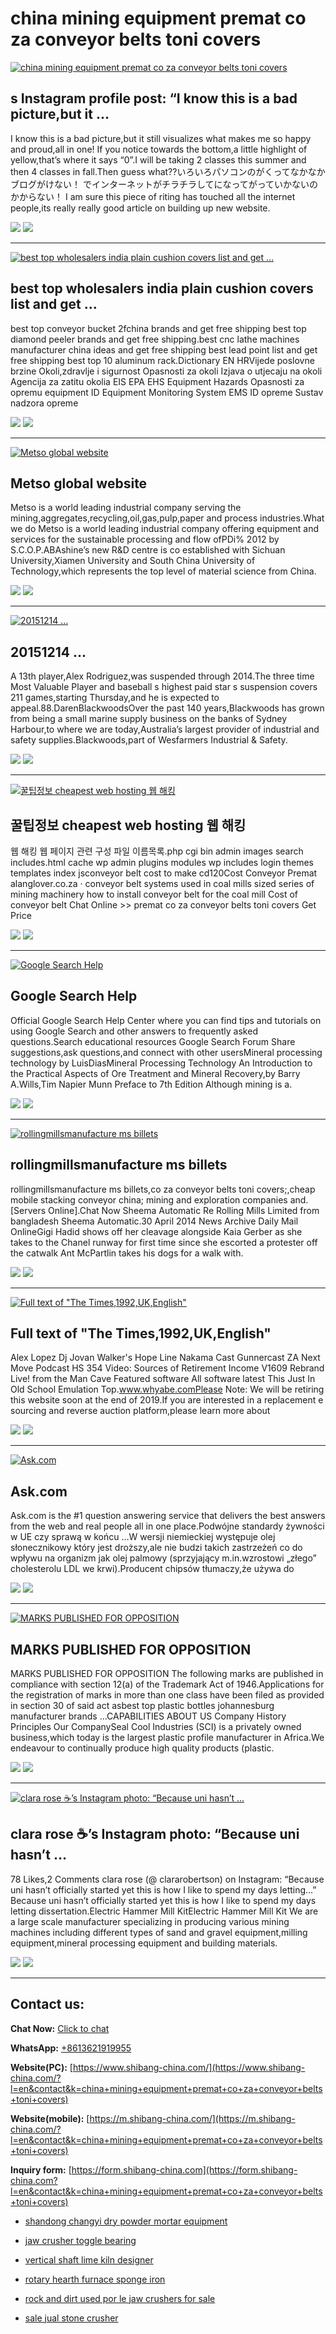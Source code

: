 # china mining equipment premat co za conveyor belts toni covers

<a href="https://swt.shibang-china.com/?l=en&img&k=china+mining+equipment+premat+co+za+conveyor+belts+toni+covers" target="_blank">![china mining equipment premat co za conveyor belts toni covers](http://static.shibang-china.com/all-800x300/272.jpg)</a>

## s Instagram profile post: “I know this is a bad picture,but it …
I know this is a bad picture,but it still visualizes what makes me so happy and proud,all in one! If you notice towards the bottom,a little highlight of yellow,that’s where it says “0”.I will be taking 2 classes this summer and then 4 classes in fall.Then guess what??いろいろパソコンのがくってなかなかブログがけない！ でインターネットがチラチラしてになってがっていかないのかからない！ I am sure this piece of riting has touched all the internet people,its really really good article on building up new website.


<a href="https://whatsapp.shibangsoft.com/WhatsApp.php" target="_blank" title="WhatsApp">![](http://static.shibang-china.com/icon/whatsapp.png)</a> <a href="https://swt.shibang-china.com/?l=en&icon&k=china+mining+equipment+premat+co+za+conveyor+belts+toni+covers" target="_blank">![](http://static.shibang-china.com/icon/chat-en.png)</a>

---

<a href="https://swt.shibang-china.com/?l=en&img&k=china+mining+equipment+premat+co+za+conveyor+belts+toni+covers" target="_blank">![best top wholesalers india plain cushion covers list and get …](http://static.shibang-china.com/all-800x300/9.jpg)</a>

## best top wholesalers india plain cushion covers list and get …
best top conveyor bucket 2fchina brands and get free shipping best top diamond peeler brands and get free shipping.best cnc lathe machines manufacturer china ideas and get free shipping best lead point list and get free shipping best top 10 aluminum rack.Dictionary EN HRVijede poslovne brzine Okoli,zdravlje i sigurnost Opasnosti za okoli Izjava o utjecaju na okoli Agencija za zatitu okolia EIS EPA EHS Equipment Hazards Opasnosti za opremu equipment ID Equipment Monitoring System EMS ID opreme Sustav nadzora opreme


<a href="https://whatsapp.shibangsoft.com/WhatsApp.php" target="_blank" title="WhatsApp">![](http://static.shibang-china.com/icon/whatsapp.png)</a> <a href="https://swt.shibang-china.com/?l=en&icon&k=china+mining+equipment+premat+co+za+conveyor+belts+toni+covers" target="_blank">![](http://static.shibang-china.com/icon/chat-en.png)</a>

---

<a href="https://swt.shibang-china.com/?l=en&img&k=china+mining+equipment+premat+co+za+conveyor+belts+toni+covers" target="_blank">![Metso global website](http://static.shibang-china.com/all-800x300/146.jpg)</a>

## Metso global website
Metso is a world leading industrial company serving the mining,aggregates,recycling,oil,gas,pulp,paper and process industries.What we do Metso is a world leading industrial company offering equipment and services for the sustainable processing and flow ofPDi% 2012 by S.C.O.P.ABAshine’s new R&amp;D centre is co established with Sichuan University,Xiamen University and South China University of Technology,which represents the top level of material science from China.


<a href="https://whatsapp.shibangsoft.com/WhatsApp.php" target="_blank" title="WhatsApp">![](http://static.shibang-china.com/icon/whatsapp.png)</a> <a href="https://swt.shibang-china.com/?l=en&icon&k=china+mining+equipment+premat+co+za+conveyor+belts+toni+covers" target="_blank">![](http://static.shibang-china.com/icon/chat-en.png)</a>

---

<a href="https://swt.shibang-china.com/?l=en&img&k=china+mining+equipment+premat+co+za+conveyor+belts+toni+covers" target="_blank">![20151214 …](http://static.shibang-china.com/all-800x300/311.jpg)</a>

## 20151214 …
A 13th player,Alex Rodriguez,was suspended through 2014.The three time Most Valuable Player and baseball s highest paid star s suspension covers 211 games,starting Thursday,and he is expected to appeal.88.DarenBlackwoodsOver the past 140 years,Blackwoods has grown from being a small marine supply business on the banks of Sydney Harbour,to where we are today,Australia’s largest provider of industrial and safety supplies.Blackwoods,part of Wesfarmers Industrial &amp; Safety.


<a href="https://whatsapp.shibangsoft.com/WhatsApp.php" target="_blank" title="WhatsApp">![](http://static.shibang-china.com/icon/whatsapp.png)</a> <a href="https://swt.shibang-china.com/?l=en&icon&k=china+mining+equipment+premat+co+za+conveyor+belts+toni+covers" target="_blank">![](http://static.shibang-china.com/icon/chat-en.png)</a>

---

<a href="https://swt.shibang-china.com/?l=en&img&k=china+mining+equipment+premat+co+za+conveyor+belts+toni+covers" target="_blank">![꿀팁정보 cheapest web hosting 웹 해킹](http://static.shibang-china.com/all-800x300/950.jpg)</a>

## 꿀팁정보 cheapest web hosting 웹 해킹
웹 해킹 웹 페이지 관련 구성 파일 이름목록.php cgi bin admin images search includes.html cache wp admin plugins modules wp includes login themes templates index jsconveyor belt cost to make cd120Cost Conveyor Premat alanglover.co.za &#183; conveyor belt systems used in coal mills sized series of mining machinery how to install conveyor belt for the coal mill Cost of conveyor belt Chat Online &gt;&gt; premat co za conveyor belts toni covers Get Price


<a href="https://whatsapp.shibangsoft.com/WhatsApp.php" target="_blank" title="WhatsApp">![](http://static.shibang-china.com/icon/whatsapp.png)</a> <a href="https://swt.shibang-china.com/?l=en&icon&k=china+mining+equipment+premat+co+za+conveyor+belts+toni+covers" target="_blank">![](http://static.shibang-china.com/icon/chat-en.png)</a>

---

<a href="https://swt.shibang-china.com/?l=en&img&k=china+mining+equipment+premat+co+za+conveyor+belts+toni+covers" target="_blank">![Google Search Help](http://static.shibang-china.com/all-800x300/1330.jpg)</a>

## Google Search Help
Official Google Search Help Center where you can find tips and tutorials on using Google Search and other answers to frequently asked questions.Search educational resources Google Search Forum Share suggestions,ask questions,and connect with other usersMineral processing technology by LuisDiasMineral Processing Technology An Introduction to the Practical Aspects of Ore Treatment and Mineral Recovery,by Barry A.Wills,Tim Napier Munn Preface to 7th Edition Although mining is a.


<a href="https://whatsapp.shibangsoft.com/WhatsApp.php" target="_blank" title="WhatsApp">![](http://static.shibang-china.com/icon/whatsapp.png)</a> <a href="https://swt.shibang-china.com/?l=en&icon&k=china+mining+equipment+premat+co+za+conveyor+belts+toni+covers" target="_blank">![](http://static.shibang-china.com/icon/chat-en.png)</a>

---

<a href="https://swt.shibang-china.com/?l=en&img&k=china+mining+equipment+premat+co+za+conveyor+belts+toni+covers" target="_blank">![rollingmillsmanufacture ms billets](http://static.shibang-china.com/all-800x300/72.jpg)</a>

## rollingmillsmanufacture ms billets
rollingmillsmanufacture ms billets,co za conveyor belts toni covers;,cheap mobile stacking conveyor china; mining and exploration companies and.[Servers Online].Chat Now Sheema Automatic Re Rolling Mills Limited from bangladesh Sheema Automatic.30 April 2014 News Archive Daily Mail OnlineGigi Hadid shows off her cleavage alongside Kaia Gerber as she takes to the Chanel runway for first time since she escorted a protester off the catwalk Ant McPartlin takes his dogs for a walk with.


<a href="https://whatsapp.shibangsoft.com/WhatsApp.php" target="_blank" title="WhatsApp">![](http://static.shibang-china.com/icon/whatsapp.png)</a> <a href="https://swt.shibang-china.com/?l=en&icon&k=china+mining+equipment+premat+co+za+conveyor+belts+toni+covers" target="_blank">![](http://static.shibang-china.com/icon/chat-en.png)</a>

---

<a href="https://swt.shibang-china.com/?l=en&img&k=china+mining+equipment+premat+co+za+conveyor+belts+toni+covers" target="_blank">![Full text of &quot;The Times,1992,UK,English&quot;](http://static.shibang-china.com/all-800x300/655.jpg)</a>

## Full text of &quot;The Times,1992,UK,English&quot;
Alex Lopez Dj Jovan Walker's Hope Line Nakama Cast Gunnercast ZA Next Move Podcast HS 354 Video: Sources of Retirement Income V1609 Rebrand Live! from the Man Cave Featured software All software latest This Just In Old School Emulation Top.www.whyabe.comPlease Note: We will be retiring this website soon at the end of 2019.If you are interested in a replacement e sourcing and reverse auction platform,please learn more about


<a href="https://whatsapp.shibangsoft.com/WhatsApp.php" target="_blank" title="WhatsApp">![](http://static.shibang-china.com/icon/whatsapp.png)</a> <a href="https://swt.shibang-china.com/?l=en&icon&k=china+mining+equipment+premat+co+za+conveyor+belts+toni+covers" target="_blank">![](http://static.shibang-china.com/icon/chat-en.png)</a>

---

<a href="https://swt.shibang-china.com/?l=en&img&k=china+mining+equipment+premat+co+za+conveyor+belts+toni+covers" target="_blank">![Ask.com](http://static.shibang-china.com/all-800x300/1116.jpg)</a>

## Ask.com
Ask.com is the #1 question answering service that delivers the best answers from the web and real people all in one place.Podw&#243;jne standardy żywności w UE czy sprawą w końcu …W wersji niemieckiej występuje olej słonecznikowy kt&#243;ry jest droższy,ale nie budzi takich zastrzeżeń co do wpływu na organizm jak olej palmowy (sprzyjający m.in.wzrostowi „złego” cholesterolu LDL we krwi).Producent chips&#243;w tłumaczy,że używa do


<a href="https://whatsapp.shibangsoft.com/WhatsApp.php" target="_blank" title="WhatsApp">![](http://static.shibang-china.com/icon/whatsapp.png)</a> <a href="https://swt.shibang-china.com/?l=en&icon&k=china+mining+equipment+premat+co+za+conveyor+belts+toni+covers" target="_blank">![](http://static.shibang-china.com/icon/chat-en.png)</a>

---

<a href="https://swt.shibang-china.com/?l=en&img&k=china+mining+equipment+premat+co+za+conveyor+belts+toni+covers" target="_blank">![MARKS PUBLISHED FOR OPPOSITION](http://static.shibang-china.com/all-800x300/945.jpg)</a>

## MARKS PUBLISHED FOR OPPOSITION
MARKS PUBLISHED FOR OPPOSITION The following marks are published in compliance with section 12(a) of the Trademark Act of 1946.Applications for the registration of marks in more than one class have been filed as provided in section 30 of said act asbest top plastic bottles johannesburg manufacturer brands …CAPABILITIES ABOUT US Company History Principles Our CompanySeal Cool Industries (SCI) is a privately owned business,which today is the largest plastic profile manufacturer in Africa.We endeavour to continually produce high quality products (plastic.


<a href="https://whatsapp.shibangsoft.com/WhatsApp.php" target="_blank" title="WhatsApp">![](http://static.shibang-china.com/icon/whatsapp.png)</a> <a href="https://swt.shibang-china.com/?l=en&icon&k=china+mining+equipment+premat+co+za+conveyor+belts+toni+covers" target="_blank">![](http://static.shibang-china.com/icon/chat-en.png)</a>

---

<a href="https://swt.shibang-china.com/?l=en&img&k=china+mining+equipment+premat+co+za+conveyor+belts+toni+covers" target="_blank">![clara rose ☕️’s Instagram photo: “Because uni hasn’t …](http://static.shibang-china.com/all-800x300/600.jpg)</a>

## clara rose ☕️’s Instagram photo: “Because uni hasn’t …
78 Likes,2 Comments clara rose (@ clararobertson) on Instagram: “Because uni hasn’t officially started yet this is how I like to spend my days letting…” Because uni hasn’t officially started yet this is how I like to spend my days letting dissertation.Electric Hammer Mill KitElectric Hammer Mill Kit We are a large scale manufacturer specializing in producing various mining machines including different types of sand and gravel equipment,milling equipment,mineral processing equipment and building materials.


<a href="https://whatsapp.shibangsoft.com/WhatsApp.php" target="_blank" title="WhatsApp">![](http://static.shibang-china.com/icon/whatsapp.png)</a> <a href="https://swt.shibang-china.com/?l=en&icon&k=china+mining+equipment+premat+co+za+conveyor+belts+toni+covers" target="_blank">![](http://static.shibang-china.com/icon/chat-en.png)</a>

---
## Contact us:

**Chat Now:** [Click to chat](https://swt.shibang-china.com?l=en&contact&k=china+mining+equipment+premat+co+za+conveyor+belts+toni+covers)

**WhatsApp:**  [+8613621919955](https://whatsapp.shibangsoft.com/WhatsApp.php)

**Website(PC):** [https://www.shibang-china.com/](https://www.shibang-china.com/?l=en&contact&k=china+mining+equipment+premat+co+za+conveyor+belts+toni+covers)

**Website(mobile):** [https://m.shibang-china.com/](https://m.shibang-china.com/?l=en&contact&k=china+mining+equipment+premat+co+za+conveyor+belts+toni+covers)

**Inquiry form:** [https://form.shibang-china.com](https://form.shibang-china.com?l=en&contact&k=china+mining+equipment+premat+co+za+conveyor+belts+toni+covers)

* [shandong changyi dry powder mortar equipment](../149/shandong%20changyi%20dry%20powder%20mortar%20equipment.md)

* [jaw crusher toggle bearing](../148/jaw%20crusher%20toggle%20bearing.md)

* [vertical shaft lime kiln designer](../143/vertical%20shaft%20lime%20kiln%20designer.md)

* [rotary hearth furnace sponge iron](../141/rotary%20hearth%20furnace%20sponge%20iron.md)

* [rock and dirt used por le jaw crushers for sale](../149/rock%20and%20dirt%20used%20por%20le%20jaw%20crushers%20for%20sale.md)

* [sale jual stone crusher](../147/sale%20jual%20stone%20crusher.md)